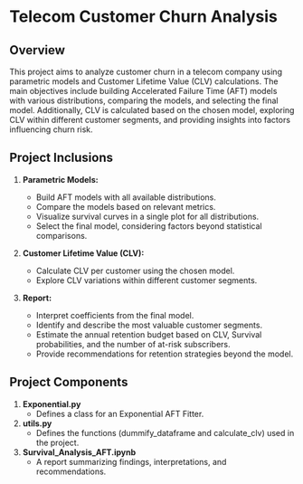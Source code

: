 # Telecom Customer Churn Analysis

## Overview

This project aims to analyze customer churn in a telecom company using parametric models and Customer Lifetime Value (CLV) calculations. The main objectives include building Accelerated Failure Time (AFT) models with various distributions, comparing the models, and selecting the final model. Additionally, CLV is calculated based on the chosen model, exploring CLV within different customer segments, and providing insights into factors influencing churn risk.

## Project Inclusions

1. **Parametric Models:**
   - Build AFT models with all available distributions.
   - Compare the models based on relevant metrics.
   - Visualize survival curves in a single plot for all distributions.
   - Select the final model, considering factors beyond statistical comparisons.

2. **Customer Lifetime Value (CLV):**
   - Calculate CLV per customer using the chosen model.
   - Explore CLV variations within different customer segments.

3. **Report:**
   - Interpret coefficients from the final model.
   - Identify and describe the most valuable customer segments.
   - Estimate the annual retention budget based on CLV, Survival probabilities, and the number of at-risk subscribers.
   - Provide recommendations for retention strategies beyond the model.

## Project Components

1. **Exponential.py**
   - Defines a class for an Exponential AFT Fitter.
2. **utils.py**
   - Defines the functions (dummify_dataframe and calculate_clv) used in the project.
3. **Survival_Analysis_AFT.ipynb**
    - A report summarizing findings, interpretations, and recommendations.